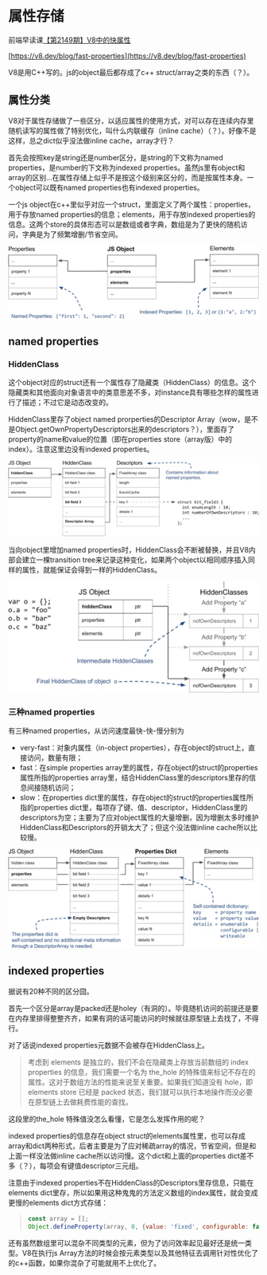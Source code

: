 # 属性存储

前端早读课[【第2149期】V8中的快属性](https://mp.weixin.qq.com/s?__biz=MjM5MTA1MjAxMQ==&mid=2651242010&idx=1&sn=3b92da9b6705e8cd703bdbfb443cba7e&chksm=bd49679e8a3eee888df5733465ad4ac96e12edb275b510c6e45ce9f365a8e864781634a251ae&scene=126&sessionid=1608164095&key=2a18a9dd7e8430daef33a0248be6dbdf361ff19e3479a4df17cfd34999c641844a75053d00e01c8325e13e371534fc8df03913905fc9ce98ab515d842cc3cc22636db3c6f27920915639e9dd22b4969605386545b862762c3f5b1eedb6e167f244603c933c73fd4f5adfe98fd88b8fb845b3097aaf55d2747eab82c25fd0a5b5&ascene=1&uin=MTI2ODU0NDIwMQ%3D%3D&devicetype=Windows+10+x64&version=62090529&lang=zh_CN&exportkey=AZB9k3Az3PHXLLJoe0k0lec%3D&pass_ticket=E20J5Ceh8JAPYE25uTjj%2FiWUYwmRvzzGqUh18pdhBmLvmGCZ8pwhVS%2FB1fXx5VNa&wx_header=0)

[https://v8.dev/blog/fast-properties](https://v8.dev/blog/fast-properties)

V8是用C++写的。js的object最后都存成了c++ struct/array之类的东西（？）。

## 属性分类

V8对于属性存储做了一些区分，以适应属性的使用方式，对可以存在连续内存里随机读写的属性做了特别优化，叫什么内联缓存（inline cache）（？）。好像不是这样，总之dict似乎没法做inline cache，array才行？

首先会按照key是string还是number区分，是string的下文称为named properties，是number的下文称为indexed properties。虽然js里有object和array的区别…在属性存储上似乎不是按这个级别来区分的，而是按属性本身。一个object可以既有named properties也有indexed properties。

一个js object在c++里似乎对应一个struct，里面定义了两个属性：properties，用于存放named properties的信息；elements，用于存放indexed properties的信息。这两个store的具体形态可以是数组或者字典，数组是为了更快的随机访问，字典是为了频繁增删/节省空间。

![js object structure in memory](../../.gitbook/assets/image%20%285%29.png)

## named properties

### HiddenClass

这个object对应的struct还有一个属性存了隐藏类（HiddenClass）的信息。这个隐藏类和其他面向对象语言中的类意思差不多，对instance具有哪些怎样的属性进行了描述；不过它是动态改变的。

HiddenClass里存了object named prorperties的Descriptor Array（wow，是不是Object.getOwnPropertyDescriptors出来的descriptors？），里面存了property的name和value的位置（即在properties store（array版）中的index）。注意这里边没有indexed properties。

![HiddenClass in a js object](../../.gitbook/assets/image%20%286%29.png)

当向object里增加named properties时，HiddenClass会不断被替换，并且V8内部会建立一棵transition tree来记录这种变化，如果两个object以相同顺序插入同样的属性，就能保证会得到一样的HiddenClass。

![transition of HiddenClass](../../.gitbook/assets/image.png)

### 三种named properties

有三种named properties，从访问速度最快-快-慢分别为

* very-fast：对象内属性（in-object properties），存在object的struct上，直接访问，数量有限；
* fast：在simple properties array里的属性，存在object的struct的properties属性所指的properties array里，结合HiddenClass里的descriptors里存的信息间接随机访问；
* slow：在properties dict里的属性，存在object的struct的properties属性所指的properties dict里，每项存了键、值、descriptor，HiddenClass里的descriptors为空；主要为了应对object属性的大量增删，因为增删太多时维护HiddenClass和Descriptors的开销太大了；但这个没法做inline cache所以比较慢。

![](../../.gitbook/assets/image%20%284%29.png)

## indexed properties

据说有20种不同的区分囧。

首先一个区分是array是packed还是holey（有洞的）。毕竟随机访问的前提还是要在内存里排得整整齐齐，如果有洞的话可能访问的时候就往原型链上去找了，不得行。

对了话说indexed properties元数据不会被存在HiddenClass上。

> 考虑到 elements 是独立的，我们不会在隐藏类上存放当前数组的 index properties 的信息，我们需要一个名为 the\_hole 的特殊值来标记不存在的属性。这对于数组方法的性能来说至关重要。如果我们知道没有 hole，即 elements store 已经是 packed 状态，我们就可以执行本地操作而没必要在原型链上去做耗费性能的查找。

这段里的the\_hole 特殊值没怎么看懂，它是怎么发挥作用的呢？

indexed properties的信息存在object struct的elements属性里，也可以存成array和dict两种形式，后者主要是为了应对稀疏array的情况，节省空间，但是和上面一样没法做inline cache所以访问慢。这个dict和上面的properties dict差不多（？），每项会有键值descriptor三元组。

注意由于indexed properties不在HiddenClass的Descriptors里存信息，只能在elements dict里存，所以如果用这种鬼鬼的方法定义数组的index属性，就会变成更慢的elements dict方式存储：

> ```javascript
> const array = [];
> Object.defineProperty(array, 0, {value: 'fixed', configurable: false});
> ```

还有虽然数组里可以混杂不同类型的元素，但为了访问效率起见最好还是统一类型。V8在执行js Array方法的时候会按元素类型以及其他特征去调用针对性优化了的c++函数，如果你混杂了可能就用不上优化了。





